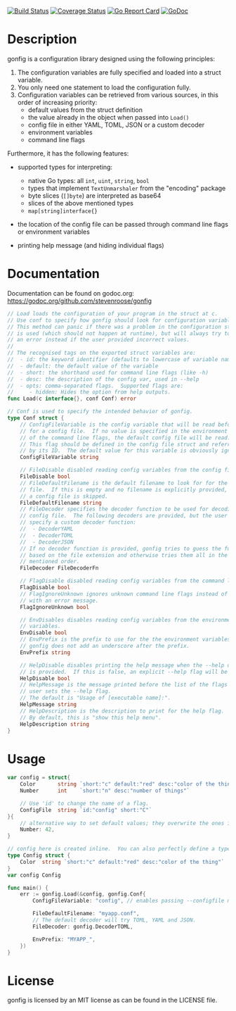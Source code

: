 [![Build Status](https://travis-ci.org/stevenroose/gonfig.svg?branch=master)](https://travis-ci.org/stevenroose/gonfig)
[![Coverage Status](https://coveralls.io/repos/github/stevenroose/gonfig/badge.svg?branch=master)](https://coveralls.io/github/stevenroose/gonfig?branch=master)
[![Go Report Card](https://goreportcard.com/badge/github.com/stevenroose/gonfig)](https://goreportcard.com/report/github.com/stevenroose/gonfig)
[![GoDoc](https://godoc.org/github.com/stevenroose/gonfig?status.svg)](https://godoc.org/github.com/stevenroose/gonfig)


Description
===========

gonfig is a configuration library designed using the following principles:

1. The configuration variables are fully specified and loaded into a struct 
   variable.
2. You only need one statement to load the configuration fully.
3. Configuration variables can be retrieved from various sources, in this order
   of increasing priority:
   - default values from the struct definition
   - the value already in the object when passed into `Load()`
   - config file in either YAML, TOML, JSON or a custom decoder
   - environment variables
   - command line flags

Furthermore, it has the following features:

- supported types for interpreting:
  - native Go types: all `int`, `uint`, `string`, `bool`
  - types that implement `TextUnmarshaler` from the "encoding" package
  - byte slices (`[]byte`) are interpreted as base64
  - slices of the above mentioned types
  - `map[string]interface{}`

- the location of the config file can be passed through command line flags or
  environment variables

- printing help message (and hiding individual flags)


Documentation
=============

Documentation can be found on godoc.org: https://godoc.org/github.com/stevenroose/gonfig

```go
// Load loads the configuration of your program in the struct at c.
// Use conf to specify how gonfig should look for configuration variables.
// This method can panic if there was a problem in the configuration struct that
// is used (which should not happen at runtime), but will always try to produce
// an error instead if the user provided incorrect values.
//
// The recognised tags on the exported struct variables are:
//  - id: the keyword identifier (defaults to lowercase of variable name)
//  - default: the default value of the variable
//  - short: the shorthand used for command line flags (like -h)
//  - desc: the description of the config var, used in --help
//  - opts: comma-separated flags.  Supported flags are:
//     - hidden: Hides the option from help outputs.
func Load(c interface{}, conf Conf) error

// Conf is used to specify the intended behavior of gonfig.
type Conf struct {
	// ConfigFileVariable is the config variable that will be read before looking
	// for a config file.  If no value is specified in the environment variables
	// of the command line flags, the default config file will be read.
	// This flag should be defined in the config file struct and referred to here
	// by its ID.  The default value for this variable is obviously ignored.
	ConfigFileVariable string

	// FileDisable disabled reading config variables from the config file.
	FileDisable bool
	// FileDefaultFilename is the default filename to look for for the config
	// file.  If this is empty and no filename is explicitly provided, parsing
	// a config file is skipped.
	FileDefaultFilename string
	// FileDecoder specifies the decoder function to be used for decoding the
	// config file.  The following decoders are provided, but the user can also
	// specify a custom decoder function:
	//  - DecoderYAML
	//  - DecoderTOML
	//  - DecoderJSON
	// If no decoder function is provided, gonfig tries to guess the function
	// based on the file extension and otherwise tries them all in the above
	// mentioned order.
	FileDecoder FileDecoderFn

	// FlagDisable disabled reading config variables from the command line flags.
	FlagDisable bool
	// FlagIgnoreUnknown ignores unknown command line flags instead of stopping
	// with an error message.
	FlagIgnoreUnknown bool

	// EnvDisables disables reading config variables from the environment
	// variables.
	EnvDisable bool
	// EnvPrefix is the prefix to use for the the environment variables.
	// gonfig does not add an underscore after the prefix.
	EnvPrefix string

	// HelpDisable disables printing the help message when the --help or -h flag
	// is provided.  If this is false, an explicit --help flag will be added.
	HelpDisable bool
	// HelpMessage is the message printed before the list of the flags when the
	// user sets the --help flag.
	// The default is "Usage of [executable name]:".
	HelpMessage string
	// HelpDescription is the description to print for the help flag.
	// By default, this is "show this help menu".
	HelpDescription string
}
```

Usage
=====

```go
var config = struct{
	Color       string `short:"c" default:"red" desc:"color of the thing"`
	Number      int    `short:"n" desc:"number of things"`

    // Use 'id' to change the name of a flag.
	ConfigFile  string `id:"config" short:"C"`
}{
	// alternative way to set default values; they overwrite the ones in the struct
	Number: 42, 
}

// config here is created inline.  You can also perfectly define a type for it:
type Config struct {
	Color  string `short:"c" default:"red" desc:"color of the thing"`
}
var config Config

func main() {
	err := gonfig.Load(&config, gonfig.Conf{
		ConfigFileVariable: "config", // enables passing --configfile myfile.conf

		FileDefaultFilename: "myapp.conf",
        // The default decoder will try TOML, YAML and JSON.
		FileDecoder: gonfig.DecoderTOML,

		EnvPrefix: "MYAPP_",
	})
}
```

License
=======

gonfig is licensed by an MIT license as can be found in the LICENSE file.
